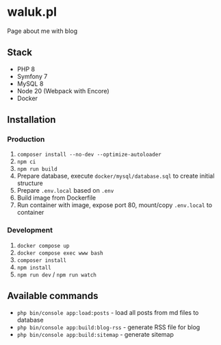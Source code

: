 # waluk.pl

Page about me with blog

## Stack
- PHP 8
- Symfony 7
- MySQL 8
- Node 20 (Webpack with Encore)
- Docker

## Installation

### Production
1. `composer install --no-dev --optimize-autoloader`
2. `npm ci`
3. `npm run build`
4. Prepare database, execute `docker/mysql/database.sql` to create initial structure
5. Prepare `.env.local` based on `.env`
6. Build image from Dockerfile
7. Run container with image, expose port 80, mount/copy `.env.local` to container

### Development
1. `docker compose up`
2. `docker compose exec www bash`
3. `composer install`
4. `npm install`
5. `npm run dev` / `npm run watch`

## Available commands
- `php bin/console app:load:posts` - load all posts from md files to database
- `php bin/console app:build:blog-rss` - generate RSS file for blog
- `php bin/console app:build:sitemap` - generate sitemap

